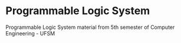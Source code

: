 # Programmable Logic System
Programmable Logic System material from 5th semester of Computer Engineering - UFSM
